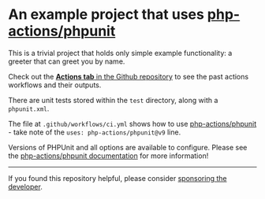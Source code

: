 An example project that uses [php-actions/phpunit][action-link]
===

This is a trivial project that holds only simple example functionality: a greeter that can greet you by name.

Check out the [**Actions tab** in the Github repository][actions-tab] to see the past actions workflows and their outputs.

There are unit tests stored within the `test` directory, along with a `phpunit.xml`.

The file at `.github/workflows/ci.yml` shows how to use [php-actions/phpunit][action-link] - take note of the `uses: php-actions/phpunit@v9` line.

Versions of PHPUnit and all options are available to configure. Please see the [php-actions/phpunit documentation][action-link] for more information! 

*** 

If you found this repository helpful, please consider [sponsoring the developer][sponsor].

[action-link]: https://github.com/php-actions/phpunit
[actions-tab]: https://github.com/php-actions/example-phpunit/actions
[sponsor]: https://github.com/sponsors/g105b
